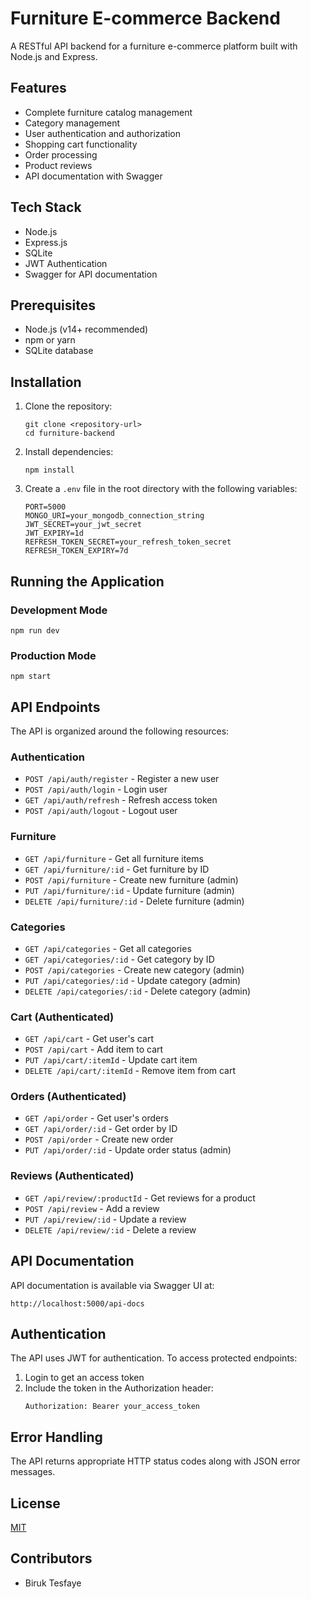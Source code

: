 # Furniture E-commerce Backend

A RESTful API backend for a furniture e-commerce platform built with Node.js and Express.

## Features

- Complete furniture catalog management
- Category management
- User authentication and authorization
- Shopping cart functionality
- Order processing
- Product reviews
- API documentation with Swagger

## Tech Stack

- Node.js
- Express.js
- SQLite
- JWT Authentication
- Swagger for API documentation

## Prerequisites

- Node.js (v14+ recommended)
- npm or yarn
- SQLite database

## Installation

1. Clone the repository:

   ```
   git clone <repository-url>
   cd furniture-backend
   ```

2. Install dependencies:

   ```
   npm install
   ```

3. Create a `.env` file in the root directory with the following variables:
   ```
   PORT=5000
   MONGO_URI=your_mongodb_connection_string
   JWT_SECRET=your_jwt_secret
   JWT_EXPIRY=1d
   REFRESH_TOKEN_SECRET=your_refresh_token_secret
   REFRESH_TOKEN_EXPIRY=7d
   ```

## Running the Application

### Development Mode

```
npm run dev
```

### Production Mode

```
npm start
```

## API Endpoints

The API is organized around the following resources:

### Authentication

- `POST /api/auth/register` - Register a new user
- `POST /api/auth/login` - Login user
- `GET /api/auth/refresh` - Refresh access token
- `POST /api/auth/logout` - Logout user

### Furniture

- `GET /api/furniture` - Get all furniture items
- `GET /api/furniture/:id` - Get furniture by ID
- `POST /api/furniture` - Create new furniture (admin)
- `PUT /api/furniture/:id` - Update furniture (admin)
- `DELETE /api/furniture/:id` - Delete furniture (admin)

### Categories

- `GET /api/categories` - Get all categories
- `GET /api/categories/:id` - Get category by ID
- `POST /api/categories` - Create new category (admin)
- `PUT /api/categories/:id` - Update category (admin)
- `DELETE /api/categories/:id` - Delete category (admin)

### Cart (Authenticated)

- `GET /api/cart` - Get user's cart
- `POST /api/cart` - Add item to cart
- `PUT /api/cart/:itemId` - Update cart item
- `DELETE /api/cart/:itemId` - Remove item from cart

### Orders (Authenticated)

- `GET /api/order` - Get user's orders
- `GET /api/order/:id` - Get order by ID
- `POST /api/order` - Create new order
- `PUT /api/order/:id` - Update order status (admin)

### Reviews (Authenticated)

- `GET /api/review/:productId` - Get reviews for a product
- `POST /api/review` - Add a review
- `PUT /api/review/:id` - Update a review
- `DELETE /api/review/:id` - Delete a review

## API Documentation

API documentation is available via Swagger UI at:

```
http://localhost:5000/api-docs
```

## Authentication

The API uses JWT for authentication. To access protected endpoints:

1. Login to get an access token
2. Include the token in the Authorization header:
   ```
   Authorization: Bearer your_access_token
   ```

## Error Handling

The API returns appropriate HTTP status codes along with JSON error messages.

## License

[MIT](LICENSE)

## Contributors

- Biruk Tesfaye
